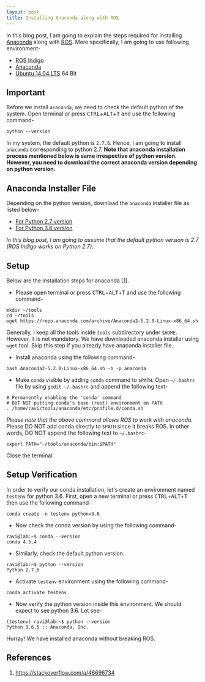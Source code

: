 ```yaml
---
layout: post
title: Installing Anaconda along with ROS
---
```


In this blog post, I am going to explain the steps required for installing [Anaconda](https://anaconda.org/) along with [ROS](http://www.ros.org/). More specifically, I am going to use following environment-

* [ROS Indigo](http://wiki.ros.org/indigo)
* [Anaconda](https://repo.continuum.io/archive/)
* [Ubuntu 14.04 LTS](http://releases.ubuntu.com/14.04/) 64 Bit

Important
---------
Before we install `anaconda`, we need to check the default python of the system. Open terminal or press <kbd>CTRL</kbd>+<kbd>ALT</kbd>+<kbd>T</kbd> and use the following command-
```
python --version
```
In my system, the default python is `2.7.6`. Hence, I am going to install `anaconda` corresponding to python 2.7. **Note that anaconda installation process mentioned below is same irrespective of python version. However, you need to download the correct anaconda version depending on python version.**

Anaconda Installer File
-----------------------
Depending on the python version, download the `anaconda` installer file as listed below-
* [For Python 2.7 version](https://repo.anaconda.com/archive/Anaconda2-5.2.0-Linux-x86_64.sh)
* [For Python 3.6 version](https://repo.anaconda.com/archive/Anaconda3-5.2.0-Linux-x86_64.sh)

*In this blog post, I am going to assume that the default python version is 2.7 (ROS Indigo works on Python 2.7).*

Setup
-----
Below are the installation steps for anaconda [1]. 

* Please open terminal or press <kbd>CTRL</kbd>+<kbd>ALT</kbd>+<kbd>T</kbd> and use the following command-
```
mkdir ~/tools
cd ~/tools
wget https://repo.anaconda.com/archive/Anaconda2-5.2.0-Linux-x86_64.sh
```
Generally, I keep all the tools inside `tools` subdirectory under `$HOME`. However, it is not mandatory. We have downloaded anaconda installer using `wget` tool. Skip this step if you already have anaconda installer file.

* Install anaconda using the following command-
```
bash Anaconda2-5.2.0-Linux-x86_64.sh -b -p anaconda
```

* Make `conda` visible by adding `conda` command to `$PATH`. Open `~/.bashrc` file by using `gedit ~/.bashrc` and append the following text-
```
# Permanently enabling the 'conda' command
# BUT NOT putting conda's base (root) environment on PATH
. /home/ravi/tools/anaconda/etc/profile.d/conda.sh
```
*Please note that the above command allows ROS to work with anaconda.* Please DO NOT add conda directly to `$PATH` since it breaks ROS. In other words, DO NOT append the following text to `~/.bashrc`-
```
export PATH="~/tools/anaconda/bin:$PATH"
```
Close the terminal.

Setup Verification
------------------
In order to verify our conda installation, let's create an environment named `testenv` for python 3.6. First, open a new terminal or press <kbd>CTRL</kbd>+<kbd>ALT</kbd>+<kbd>T</kbd> then use the following command-
```
conda create -n testenv python=3.6
```
* Now check the conda version by using the following command-
```
ravi@lab:~$ conda --version
conda 4.5.4
```
* Similarly, check the default python version.
```
ravi@lab:~$ python --version
Python 2.7.6
```
* Activate `testenv` environment using the following command-
```
conda activate testenv
```
* Now verify the python version inside this environment. We should expect to see python 3.6. Let see-
```
(testenv) ravi@lab:~$ python --version
Python 3.6.5 :: Anaconda, Inc.
```

Hurray! We have installed anaconda without breaking ROS.

References
----------
1. https://stackoverflow.com/a/46696734
